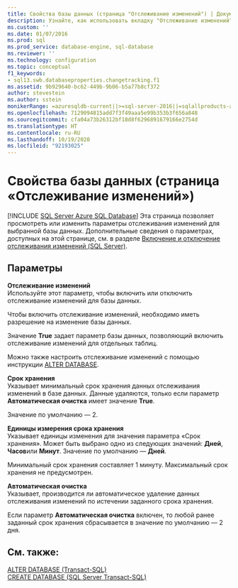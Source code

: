 ```yaml
---
title: Свойства базы данных (страница "Отслеживание изменений") | Документация Майкрософт
description: Узнайте, как использовать вкладку "Отслеживание изменений" в диалоговом окне "Свойства базы данных" для просмотра или изменения параметров отслеживания изменений для базы данных.
ms.custom: ''
ms.date: 01/07/2016
ms.prod: sql
ms.prod_service: database-engine, sql-database
ms.reviewer: ''
ms.technology: configuration
ms.topic: conceptual
f1_keywords:
- sql13.swb.databaseproperties.changetracking.f1
ms.assetid: 9b929640-bc62-449b-9b06-b5a77b8cf372
author: stevestein
ms.author: sstein
monikerRange: =azuresqldb-current||>=sql-server-2016||=sqlallproducts-allversions||>=sql-server-linux-2017||=azuresqldb-mi-current
ms.openlocfilehash: 7129094815add7f3f49aaa5e99b353b3f656a848
ms.sourcegitcommit: cfa04a73b26312bf18d8f6296891679166e2754d
ms.translationtype: HT
ms.contentlocale: ru-RU
ms.lasthandoff: 10/19/2020
ms.locfileid: "92193025"
---
```

# <a name="database-properties-changetracking-page"></a>Свойства базы данных (страница «Отслеживание изменений»)
[!INCLUDE [SQL Server Azure SQL Database](../../includes/applies-to-version/sql-asdb.md)]
  Эта страница позволяет просмотреть или изменить параметры отслеживания изменений для выбранной базы данных. Дополнительные сведения о параметрах, доступных на этой странице, см. в разделе [Включение и отключение отслеживания изменений (SQL Server)](../../relational-databases/track-changes/enable-and-disable-change-tracking-sql-server.md).  
  
## <a name="options"></a>Параметры  
 **Отслеживание изменений**  
 Используйте этот параметр, чтобы включить или отключить отслеживание изменений для базы данных.  
  
 Чтобы включить отслеживание изменений, необходимо иметь разрешение на изменение базы данных.  
  
 Значение **True** задает параметр базы данных, позволяющий включить отслеживание изменений для отдельных таблиц.  
  
 Можно также настроить отслеживание изменений с помощью инструкции [ALTER DATABASE](../../t-sql/statements/alter-database-transact-sql.md).  
  
 **Срок хранения**  
 Указывает минимальный срок хранения данных отслеживания изменений в базе данных. Данные удаляются, только если параметр **Автоматическая очистка** имеет значение **True**.  
  
 Значение по умолчанию — 2.  
  
 **Единицы измерения срока хранения**  
 Указывает единицы изменения для значения параметра «Срок хранения». Может быть выбрано одно из следующих значений: **Дней**, **Часов**или **Минут**. Значение по умолчанию — **Дней**.  
  
 Минимальный срок хранения составляет 1 минуту. Максимальный срок хранения не предусмотрен.  
  
 **Автоматическая очистка**  
 Указывает, производится ли автоматическое удаление данных отслеживания изменений по истечении заданного срока хранения.  
  
 Если параметр **Автоматическая очистка** включен, то любой ранее заданный срок хранения сбрасывается в значение по умолчанию — 2 дня.  
  
## <a name="see-also"></a>См. также:  
 [ALTER DATABASE (Transact-SQL)](../../t-sql/statements/alter-database-transact-sql.md)   
 [CREATE DATABASE (SQL Server Transact-SQL)](../../t-sql/statements/create-database-transact-sql.md)  
  
